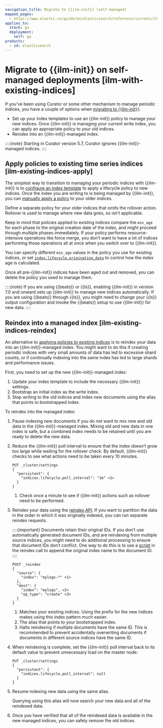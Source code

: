 ```yaml
---
navigation_title: Migrate to {{ilm-init}} (self-managed)
mapped_pages:
  - https://www.elastic.co/guide/en/elasticsearch/reference/current/ilm-with-existing-indices.html
applies_to:
  stack: ga
  deployment:
    self: ga
products:
  - id: elasticsearch
---
```


# Migrate to {{ilm-init}} on self-managed deployments [ilm-with-existing-indices]

If you’ve been using Curator or some other mechanism to manage periodic indices, you have a couple of options when [migrating to {{ilm-init}}](./migrate-index-management.md):

* Set up your index templates to use an {{ilm-init}} policy to manage your new indices. Once {{ilm-init}} is managing your current write index, you can apply an appropriate policy to your old indices.
* Reindex into an {{ilm-init}}-managed index.

::::{note}
Starting in Curator version 5.7, Curator ignores {{ilm-init}}-managed indices.
::::



## Apply policies to existing time series indices [ilm-existing-indices-apply]

The simplest way to transition to managing your periodic indices with {{ilm-init}} is to [configure an index template](configure-lifecycle-policy.md#apply-policy-template) to apply a lifecycle policy to new indices. Once the index you are writing to is being managed by {{ilm-init}}, you can [manually apply a policy](/manage-data/lifecycle/index-lifecycle-management/policy-updates.md) to your older indices.

Define a separate policy for your older indices that omits the rollover action. Rollover is used to manage where new data goes, so isn’t applicable.

Keep in mind that policies applied to existing indices compare the `min_age` for each phase to the original creation date of the index, and might proceed through multiple phases immediately. If your policy performs resource-intensive operations like force merge, you don’t want to have a lot of indices performing those operations all at once when you switch over to {{ilm-init}}.

You can specify different `min_age` values in the policy you use for existing indices, or set [`index.lifecycle.origination_date`](elasticsearch://reference/elasticsearch/configuration-reference/index-lifecycle-management-settings.md#index-lifecycle-origination-date) to control how the index age is calculated.

Once all pre-{{ilm-init}} indices have been aged out and removed, you can delete the policy you used to manage them.

::::{note}
If you are using {{beats}} or {{ls}}, enabling {{ilm-init}} in version 7.0 and onward sets up {{ilm-init}} to manage new indices automatically. If you are using {{beats}} through {{ls}}, you might need to change your {{ls}} output configuration and invoke the {{beats}} setup to use {{ilm-init}} for new data.
::::



## Reindex into a managed index [ilm-existing-indices-reindex]

An alternative to [applying policies to existing indices](#ilm-existing-indices-apply) is to reindex your data into an {{ilm-init}}-managed index. You might want to do this if creating periodic indices with very small amounts of data has led to excessive shard counts, or if continually indexing into the same index has led to large shards and performance issues.

First, you need to set up the new {{ilm-init}}-managed index:

1. Update your index template to include the necessary {{ilm-init}} settings.
2. Bootstrap an initial index as the write index.
3. Stop writing to the old indices and index new documents using the alias that points to bootstrapped index.

To reindex into the managed index:

1. Pause indexing new documents if you do not want to mix new and old data in the {{ilm-init}}-managed index. Mixing old and new data in one index is safe, but a combined index needs to be retained until you are ready to delete the new data.
2. Reduce the {{ilm-init}} poll interval to ensure that the index doesn’t grow too large while waiting for the rollover check. By default, {{ilm-init}} checks to see what actions need to be taken every 10 minutes.

    ```console
    PUT _cluster/settings
    {
      "persistent": {
        "indices.lifecycle.poll_interval": "1m" <1>
      }
    }
    ```

    1. Check once a minute to see if {{ilm-init}} actions such as rollover need to be performed.

3. Reindex your data using the [reindex API](https://www.elastic.co/docs/api/doc/elasticsearch/operation/operation-reindex). If you want to partition the data in the order in which it was originally indexed, you can run separate reindex requests.

    ::::{important}
    Documents retain their original IDs. If you don’t use automatically generated document IDs, and are reindexing from multiple source indices, you might need to do additional processing to ensure that document IDs don’t conflict. One way to do this is to use a [script](https://www.elastic.co/docs/api/doc/elasticsearch/operation/operation-reindex) in the reindex call to append the original index name to the document ID.
    ::::


    ```console
    POST _reindex
    {
      "source": {
        "index": "mylogs-*" <1>
      },
      "dest": {
        "index": "mylogs", <2>
        "op_type": "create" <3>
      }
    }
    ```

    1. Matches your existing indices. Using the prefix for the new indices makes using this index pattern much easier.
    2. The alias that points to your bootstrapped index.
    3. Halts reindexing if multiple documents have the same ID. This is recommended to prevent accidentally overwriting documents if documents in different source indices have the same ID.

4. When reindexing is complete, set the {{ilm-init}} poll interval back to its default value to prevent unnecessary load on the master node:

    ```console
    PUT _cluster/settings
    {
      "persistent": {
        "indices.lifecycle.poll_interval": null
      }
    }
    ```

5. Resume indexing new data using the same alias.

    Querying using this alias will now search your new data and all of the reindexed data.

6. Once you have verified that all of the reindexed data is available in the new managed indices, you can safely remove the old indices.